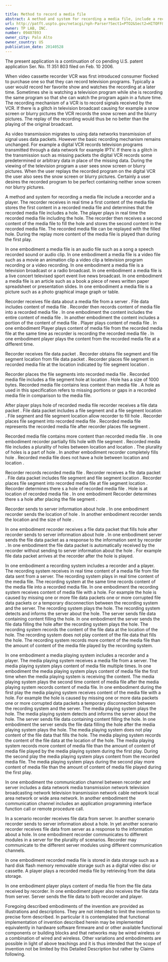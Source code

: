 ```yaml
---

title: Method to record a media file
abstract: A method and system for recording a media file, include a recorder and a player. The recorder receives in real time a first content of the media file; stores the first content in a recorded media file; and determines that the recorded media file includes a hole. The player plays in real time the recorded media file including the hole. The recorder then receives a second file data packet which includes a second content of the media file to fill the hole, and stores the second content in the recorded media file. The recorded media file can be replayed with the filled hole. During the replay, more content of the media file is played than during the first play.
url: http://patft.uspto.gov/netacgi/nph-Parser?Sect1=PTO2&Sect2=HITOFF&p=1&u=%2Fnetahtml%2FPTO%2Fsearch-adv.htm&r=1&f=G&l=50&d=PALL&S1=09407893&OS=09407893&RS=09407893
owner: TP LAB, INC.
number: 09407893
owner_city: Palo Alto
owner_country: US
publication_date: 20140528
---
```

The present application is a continuation of co pending U.S. patent application Ser. No. 11 351 803 filed on Feb. 10 2006.

When video cassette recorder VCR was first introduced consumer flocked to purchase one so that they can record television programs. Typically a user would record her favorite show and watches the recording at a later time. Sometimes she is watching a television program while she is recording the same program so that she can watch the program again in a future time. The recording mechanism of a VCR is to record signals received by the VCR. If there is a glitch in television broadcast causing for example a snow screen or blurry pictures the VCR records the snow screen and the blurry pictures. The replay of the recording would thus be no better than the playing of the original broadcast.

As video transmission migrates to using data networks transmission of signal uses data packets. However the basic recording mechanism remains unchanged. For example a digital VCR records television programs transmitted through a data network for example IPTV. If there is a glitch in the transmission such as missing packets the digital VCR records some predetermined or arbitrary data in place of the missing data. During the viewing of the television program a user sees snow screen or blurry pictures. When the user replays the recorded program on the digital VCR the user also sees the snow screen or blurry pictures. Certainly a user desires the recorded program to be perfect containing neither snow screen nor blurry pictures.

A method and system for recording a media file include a recorder and a player. The recorder receives in real time a first content of the media file stores the first content in a recorded media file and determines that the recorded media file includes a hole. The player plays in real time the recorded media file including the hole. The recorder then receives a second content of the media file to fill the hole and stores the second content in the recorded media file. The recorded media file can be replayed with the filled hole. During the replay more content of the media file is played than during the first play.

In one embodiment a media file is an audio file such as a song a speech recorded sound or audio clip. In one embodiment a media file is a video file such as a movie an animation clip a video clip a television program recording or a video recording. In one embodiment a media file is a television broadcast or a radio broadcast. In one embodiment a media file is a live concert televised sport event live news broadcast. In one embodiment a media file is an article such as a book a piece of news written paper spreadsheet or presentation slides. In one embodiment a media file is a picture such as a photo graphical image graph or table.

Recorder receives file data about a media file from a server . File data includes content of media file . Recorder then records content of media file into a recorded media file . In one embodiment the content includes the entire content of media file . In another embodiment the content includes a portion of the content of media file . Player plays content of media file . In one embodiment Player plays content of media file from the recorded media file at the same time as recorder is recording the recorded media file . In one embodiment player plays the content from the recorded media file at a different time.

Recorder receives file data packet . Recorder obtains file segment and file segment location from file data packet . Recorder places file segment in recorded media file at the location indicated by file segment location .

Recorder places the file segments into recorded media file . Recorded media file includes a file segment hole at location . Hole has a size of 1000 bytes. Recorded media file contains less content than media file . A hole as used in this specification refers to missing portions or gaps in a recorded media file in comparison to the media file.

After player plays hole of recorded media file recorder receives a file data packet . File data packet includes a file segment and a file segment location . File segment and file segment location allow recorder to fill hole . Recorder places file segment into recorded media file . Recorded media file represents the recorded media file after recorder places file segment .

Recorded media file contains more content than recorded media file . In one embodiment recorder partially fills hole with file segment . Recorded media file includes a plurality of holes between location and location . The plurality of holes is a part of hole . In another embodiment recorder completely fills hole . Recorded media file does not have a hole between location and location .

Recorder records recorded media file . Recorder receives a file data packet . File data packet includes file segment and file segment location . Recorder places file segment into recorded media file at file segment location . Recorder determines there s a hole of recorded media file . Hole is at location of recorded media file . In one embodiment Recorder determines there s a hole after placing the file segment .

Recorder sends to server information about hole . In one embodiment recorder sends the location of hole . In another embodiment recorder sends the location and the size of hole .

In one embodiment recorder receives a file data packet that fills hole after recorder sends to server information about hole . In one embodiment server sends the file data packet as a response to the information sent by recorder . In one embodiment the file data packet is automatically received by the recorder without sending to server information about the hole . For example file data packet arrives at the recorder after the hole is played.

In one embodiment a recording system includes a recorder and a player. The recording system receives in real time content of a media file from file data sent from a server. The recording system plays in real time content of the media file. The recording system at the same time records content of the media file into a recorded media file. In one embodiment the recording system receives content of media file with a hole. For example the hole is caused by missing one or more file data packets one or more corrupted file data packets or a temporary disconnection between the recording system and the server. The recording system plays the hole. The recording system detects and informs the server about the hole. The server sends file data containing content filling the hole. In one embodiment the server sends the file data filling the hole after the recording system plays the hole. The recording system records the content of the file data at the location of the hole. The recording system does not play content of the file data that fills the hole. The recording system records more content of the media file than the amount of content of the media file played by the recording system.

In one embodiment a media playing system includes a recorder and a player. The media playing system receives a media file from a server. The media playing system plays content of media file multiple times. In one embodiment the media playing system plays content of media file the first time when the media playing system is receiving the content. The media playing system plays the second time content of media file after the media playing system records content of media file. In one embodiment during the first play the media playing system receives content of the media file with a hole. For example the hole is caused by missing one or more data packets one or more corrupted data packets a temporary disconnection between the recording system and the server. The media playing system plays the hole. The media playing system detects and informs the server about the hole. The server sends file data containing content filling the hole. In one embodiment the server sends the file data filling the hole after the media playing system plays the hole. The media playing system does not play content of the file data that fills the hole. The media playing system records the content of the file data at the location of the hole. The media playing system records more content of media file than the amount of content of media file played by the media playing system during the first play. During the second play the media playing system plays content from the recorded media file. The media playing system plays during the second play more content of media file than the amount of content of media file played during the first play.

In one embodiment the communication channel between recorder and server includes a data network media transmission network television broadcasting network television transmission network cable network local area network or wide area network. In another embodiment the communication channel includes an application programming interface function call or remote procedure call.

In a scenario recorder receives file data from server. In another scenario recorder sends to server information about a hole. In yet another scenario recorder receives file data from server as a response to the information about a hole. In one embodiment recorder communicates to different modules in a server for the plurality of scenarios. Recorder may communicate to the different server modules using different communication channels.

In one embodiment recorded media file is stored in data storage such as a hard disk flash memory removable storage such as a digital video disc or cassette. A player plays a recorded media file by retrieving from the data storage.

In one embodiment player plays content of media file from the file data received by recorder. In one embodiment player also receives the file data from server. Server sends the file data to both recorder and player.

Foregoing described embodiments of the invention are provided as illustrations and descriptions. They are not intended to limit the invention to precise form described. In particular it is contemplated that functional implementation of invention described herein may be implemented equivalently in hardware software firmware and or other available functional components or building blocks and that networks may be wired wireless or a combination of wired and wireless. Other variations and embodiments are possible in light of above teachings and it is thus intended that the scope of invention not be limited by this Detailed Description but rather by Claims following.

